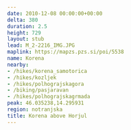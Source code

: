```yaml
---
date: 2010-12-08 00:00:00+00:00
delta: 380
duration: 2.5
height: 729
layout: stub
lead: M_2-2216_IMG.JPG
maplink: https://mapzs.pzs.si/poi/5538
name: Korena
nearby:
- /hikes/korena_samotorica
- /hikes/kozljek
- /hikes/polhograjskagora
- /biking/pasjaravan
- /hikes/polhograjskagrmada
peak: 46.035238,14.295931
region: notranjska
title: Korena above Horjul
---
```

